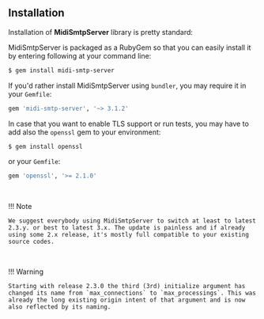 <h2>Installation</h2>

Installation of **MidiSmtpServer** library is pretty standard:

MidiSmtpServer is packaged as a RubyGem so that you can easily install it by entering following at your command line:

```sh
$ gem install midi-smtp-server
```

If you'd rather install MidiSmtpServer using `bundler`, you may require it in your `Gemfile`:

```rb
gem 'midi-smtp-server', '~> 3.1.2'
```

In case that you want to enable TLS support or run tests, you may have to add also the `openssl` gem to your environment:

```sh
$ gem install openssl
```

or your `Gemfile`:

```rb
gem 'openssl', '>= 2.1.0'
```

<br>

!!! Note

    We suggest everybody using MidiSmtpServer to switch at least to latest 2.3.y. or best to latest 3.x. The update is painless and if already using some 2.x release, it's mostly full compatible to your existing source codes.

<br>

!!! Warning

    Starting with release 2.3.0 the third (3rd) initialize argument has changed its name from `max_connections` to `max_processings`. This was already the long existing origin intent of that argument and is now also reflected by its naming.

<br>

